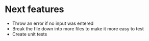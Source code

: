 # Next features

- Throw an error if no input was entered
- Break the file down into more files to make it more easy to test
- Create unit tests
